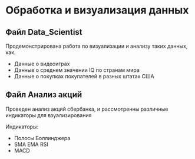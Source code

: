 # Обработка и визуализация данных

## Файл Data_Scientist
Продемонстрирована работа по визуализации и анализу таких данных, как. 
* Данные о видеоиграх
* Данные о среднем значении IQ по странам мира
* Данные о покупках покупателей в разных штатах США

## Файл Анализ  акций
Проведен анализ акций сбербанка, и рассмотренны различные индикаторы для взуализирования

Индикаторы:
* Полосы Боллинджера
* SMA EMA RSI
* MACD
